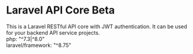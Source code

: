 # Laravel API Core Beta
This is a Laravel RESTful API core with JWT authentication. It can be used for your backend API service projects.<br/>
php: "^7.3|^8.0"<br/>
laravel/framework: "^8.75"